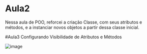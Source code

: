 # Aula2
Nessa aula de POO, reforcei a criação Classe, com seus atributos e métodos, e a instanciar novos objetos a partir dessa classe inicial.

#Aula3
Configurando Visibilidade de Atributos e Métodos

![image](https://user-images.githubusercontent.com/73699879/176598047-948e88d4-3b35-476b-84fb-173199b0d427.png)

